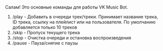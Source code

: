 Салам! Это основные команды для работы VK Music Bot.
1. /play - Добавить в очереди трек/треки. Принимает название трека, ID трека, ссылку на плейлист или на пользователя. По умолчанию добавляется только 10 треков
2. /skip - Пропуск текущего трека
3. /stop - Очистка очереди и остановка воспроизведения
4. /pause - Пауза/снятие с паузы
